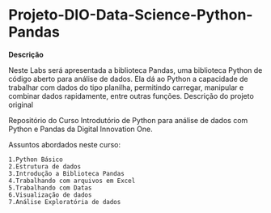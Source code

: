 # Projeto-DIO-Data-Science-Python-Pandas


<b>Descrição</b>

Neste Labs será apresentada a biblioteca Pandas, uma biblioteca Python de código aberto para análise de dados. Ela dá ao Python a capacidade de trabalhar com dados do tipo planilha, permitindo carregar, manipular e combinar dados rapidamente, entre outras funções.
Descrição do projeto original

Repositório do Curso Introdutório de Python para análise de dados com Python e Pandas da Digital Innovation One.

Assuntos abordados neste curso:

    1.Python Básico
    2.Estrutura de dados
    3.Introdução a Biblioteca Pandas
    4.Trabalhando com arquivos em Excel
    5.Trabalhando com Datas
    6.Visualização de dados
    7.Análise Exploratória de dados
  
